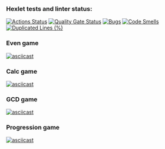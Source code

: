 ### Hexlet tests and linter status:
[![Actions Status](https://github.com/alistkov/java-project-61/actions/workflows/hexlet-check.yml/badge.svg)](https://github.com/alistkov/java-project-61/actions)
[![Quality Gate Status](https://sonarcloud.io/api/project_badges/measure?project=alistkov_java-project-61&metric=alert_status)](https://sonarcloud.io/summary/new_code?id=alistkov_java-project-61)
[![Bugs](https://sonarcloud.io/api/project_badges/measure?project=alistkov_java-project-61&metric=bugs)](https://sonarcloud.io/summary/new_code?id=alistkov_java-project-61)
[![Code Smells](https://sonarcloud.io/api/project_badges/measure?project=alistkov_java-project-61&metric=code_smells)](https://sonarcloud.io/summary/new_code?id=alistkov_java-project-61)
[![Duplicated Lines (%)](https://sonarcloud.io/api/project_badges/measure?project=alistkov_java-project-61&metric=duplicated_lines_density)](https://sonarcloud.io/summary/new_code?id=alistkov_java-project-61)

### Even game
[![asciicast](https://asciinema.org/a/M5vLXxqsxVyx6gV2Ihmg1BEHB.svg)](https://asciinema.org/a/M5vLXxqsxVyx6gV2Ihmg1BEHB)

### Calc game
[![asciicast](https://asciinema.org/a/QplzGcQLxhkWqwuhSaypxiwLo.svg)](https://asciinema.org/a/QplzGcQLxhkWqwuhSaypxiwLo)

### GCD game
[![asciicast](https://asciinema.org/a/Dfg7zirMnz4oZzbCKdSxVFyPJ.svg)](https://asciinema.org/a/Dfg7zirMnz4oZzbCKdSxVFyPJ)

### Progression game
[![asciicast](https://asciinema.org/a/NIZLtNrPDOPVym5fwu8rKMpl2.svg)](https://asciinema.org/a/NIZLtNrPDOPVym5fwu8rKMpl2)